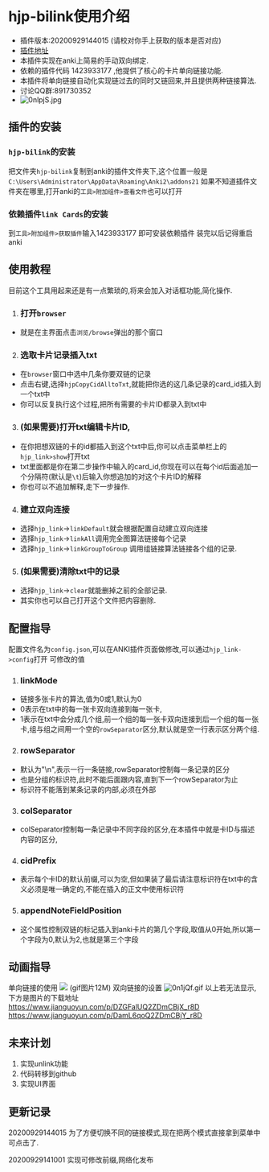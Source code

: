 # hjp-bilink使用介绍
- 插件版本:20200929144015 (请校对你手上获取的版本是否对应)
- [插件地址](https://gitee.com/huangjipan/hjp-bilink)
- 本插件实现在anki上简易的手动双向绑定.
- 依赖的插件代码 1423933177 ,他提供了核心的卡片单向链接功能.
- 本插件将单向链接自动化实现链过去的同时又链回来,并且提供两种链接算法.
- 讨论QQ群:891730352
- ![0nlpjS.jpg](https://s1.ax1x.com/2020/09/30/0nlpjS.jpg)
## 插件的安装
### `hjp-bilink`的安装
把文件夹`hjp-bilink`复制到anki的插件文件夹下,这个位置一般是`C:\Users\Administrator\AppData\Roaming\Anki2\addons21`
如果不知道插件文件夹在哪里,打开anki的`工具>附加组件>查看文件`也可以打开
### 依赖插件`link Cards`的安装
到`工具>附加组件>获取插件`输入1423933177  即可安装依赖插件
装完以后记得重启anki
## 使用教程
目前这个工具用起来还是有一点繁琐的,将来会加入对话框功能,简化操作.
1. ### 打开`browser`
- 就是在主界面点击`浏览/browse`弹出的那个窗口
2. ### 选取卡片记录插入txt
- 在`browser`窗口中选中几条你要双链的记录
- 点击右键,选择`hjpCopyCidAlltoTxt`,就能把你选的这几条记录的card_id插入到一个txt中
- 你可以反复执行这个过程,把所有需要的卡片ID都录入到txt中
3. ### (如果需要)打开txt编辑卡片ID,
- 在你把想双链的卡的id都插入到这个txt中后,你可以点击菜单栏上的`hjp_link>show`打开txt
- txt里面都是你在第二步操作中输入的card_id,你现在可以在每个id后面追加一个分隔符(默认是`\t`)后输入你想追加的对这个卡片ID的解释
- 你也可以不追加解释,走下一步操作.
4. ### 建立双向连接
- 选择`hjp_link`->`linkDefault`就会根据配置自动建立双向连接
- 选择`hjp_link`->`linkAll`调用完全图算法链接每个记录
- 选择`hjp_link`->`linkGroupToGroup` 调用组链接算法链接各个组的记录.
5. ### (如果需要)清除txt中的记录
- 选择`hjp_link`->`clear`就能删掉之前的全部记录.
- 其实你也可以自己打开这个文件把内容删除.

## 配置指导
配置文件名为`config.json`,可以在ANKI插件页面做修改,可以通过`hjp_link->config`打开
可修改的值
1. ### linkMode
- 链接多张卡片的算法,值为0或1,默认为0
- 0表示在txt中的每一张卡双向连接到每一张卡,
- 1表示在txt中会分成几个组,前一个组的每一张卡双向连接到后一个组的每一张卡,组与组之间用一个空的`rowSeparator`区分,默认就是空一行表示区分两个组.
2. ### rowSeparator
- 默认为"\n",表示一行一条链接,rowSeparator控制每一条记录的区分
- 也是分组的标识符,此时不能后面跟内容,直到下一个rowSeparator为止
- 标识符不能落到某条记录的内部,必须在外部
3. ### colSeparator
- colSeparator控制每一条记录中不同字段的区分,在本插件中就是卡ID与描述内容的区分,
4. ### cidPrefix
- 表示每个卡ID的默认前缀,可以为空,但如果装了最后请注意标识符在txt中的含义必须是唯一确定的,不能在插入的正文中使用标识符
5. ### appendNoteFieldPosition
- 这个属性控制双链的标记插入到anki卡片的第几个字段,取值从0开始,所以第一个字段为0,默认为2,也就是第三个字段
## 动画指导
单向链接的使用
  ![](https://www.jianguoyun.com/c/dl-file/%E6%88%90%E6%96%87%E4%BD%9C%E5%93%81/myscripts/hjp-bilink/link_addon_how_to_use_1.gif?dt=qhgbom&kv=NTY0Mjk4MzM5QHFxLmNvbQ&sd=azgih&ud=BFSfxnPc0AsG7tTyQthJw-yQBmx5wSdNmCXfP7A7nwU&vr=1) (gif图片12M)
双向链接的设置
![0n1jQf.gif](https://s1.ax1x.com/2020/09/30/0n1jQf.gif)
以上若无法显示,下方是图片的下载地址
https://www.jianguoyun.com/p/DZGFalUQ2ZDmCBjX_r8D
https://www.jianguoyun.com/p/DamL6qoQ2ZDmCBjY_r8D

## 未来计划
1. 实现unlink功能
2. 代码转移到github
3. 实现UI界面

## 更新记录
20200929144015 为了方便切换不同的链接模式,现在把两个模式直接拿到菜单中可点击了.

20200929141001 实现可修改前缀,网络化发布
